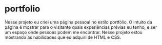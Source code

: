# portfolio

Nesse projeto eu criei uma página pessoal no estilo portfólio. O intuito da página é mostrar para o visitante quais experiências prévias eu tenho, e ser um espaço onde pessoas podem me encontrar. Nesse projeto estou mostrando as habilidades que eu adquiri de HTML e CSS.

